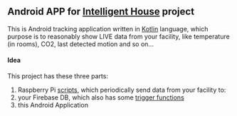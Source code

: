 ## Android APP for [Intelligent House](https://github.com/piskula/intelligent-house) project

This is Android tracking application written in [Kotlin](https://kotlinlang.org/) language, which purpose is to reasonably show LIVE data from your facility, like temperature (in rooms), CO2, last detected motion and so on...


#### Idea

This project has these three parts:
1. Raspberry Pi [scripts](https://github.com/piskula/intelligent-house/tree/master/raspberry_scripts), which periodically send data from your facility to:
2. your Firebase DB, which also has some [trigger functions](https://github.com/piskula/intelligent-house/tree/master/functions)
3. this Android Application
